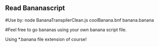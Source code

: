 ## Read Bananascript
#Use by: 
node BananaTranspilerClean.js coolBanana.bnf banana.banana

#Feel free to go bananas using your own banana script file.

Using *.banana file extension of course!